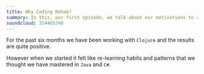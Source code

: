 ```yaml
---
title: Why Coding Rehab?
summary: In this, our first episode, we talk about our motivations to create a new podcast and share our experience working with functional languages.
soundcloud: 314465740
---
```


For the past six months we have been working with `Clojure` and the results are quite positive.

However when we started it felt like re-learning habits and patterns that we thought we have mastered in `Java` and `C#`.



